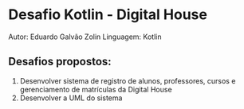 # Desafio Kotlin - Digital House

Autor: Eduardo Galvão Zolin
Linguagem: Kotlin

## Desafios propostos:
1. Desenvolver sistema de registro de alunos, professores, cursos e gerenciamento de matrículas da Digital House 
2. Desenvolver a UML do sistema
